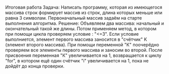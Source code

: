 Итоговая работа
Задача:
Написать программу, которая из имеющегося массива строк формирует массив из строк, длина которых меньше или равна 3 символам.
Первоначальный массив задаём на старте выполнения алгоритма.
Решение:
Объявляем два массива: начальный и окончательный такой же длины.
Потом применяем метод, в котором при помощи цикла проверяем условие : "<=3".
Если условие выполниется, элемент первого массива заносится в "счётчик" K (элемент второго массива).
При помощи переменной "К" поочерёдно проверяем все элементы первого массива и заносим во второй.
После присвоения переменная "К" увеличивается на 1, возвращается к циклу "for", в котором ещё один счётчик "i" увеличивается на 1, пока не дойдёт до конца проверки.

